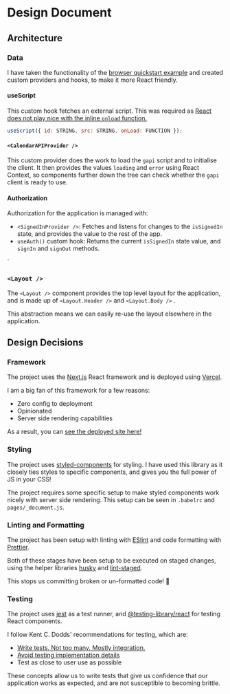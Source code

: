 # Design Document

## Architecture

### Data

I have taken the functionality of the [browser quickstart example](https://developers.google.com/calendar/quickstart/js) and created custom providers and hooks, to make it more React friendly.

#### useScript

This custom hook fetches an external script. This was required as [React does not play nice with the inline `onload` function.](https://github.com/facebook/react/issues/13863)

```javascript
useScript({ id: STRING, src: STRING, onLoad: FUNCTION });
```

#### `<CalendarAPIProvider />`

This custom provider does the work to load the `gapi` script and to initialise the client. It then provides the values `loading` and `error` using React Context, so components further down the tree can check whether the `gapi` client is ready to use.

#### Authorization
Authorization for the application is managed with:
- `<SignedInProvider />`: Fetches and listens for changes to the `isSignedIn` state, and provides the value to the rest of the app. 
- `useAuth()` custom hook: Returns the current `isSignedIn` state value, and `signIn` and `signOut` methods.

`
### `<Layout />`

The `<Layout />` component provides the top level layout for the application, and is made up of `<Layout.Header />` and `<Layout.Body />` .

This abstraction means we can easily re-use the layout elsewhere in the application.

## Design Decisions

### Framework

The project uses the [Next.js](https://nextjs.org/) React framework and is deployed using [Vercel](https://vercel.com/).

I am a big fan of this framework for a few reasons:

- Zero config to deployment
- Opinionated
- Server side rendering capabilities

As a result, you can [see the deployed site here!](https://bristol-to-toronto.vercel.app/)

### Styling

The project uses [styled-components](https://styled-components.com/) for styling. I have used this library as it closely ties styles to specific components, and gives you the full power of JS in your CSS!

The project requires some specific setup to make styled components work nicely with server side rendering. This setup can be seen in `.babelrc` and `pages/_document.js`.

### Linting and Formatting

The project has been setup with linting with [ESlint](https://eslint.org/) and code formatting with [Prettier](https://prettier.io/).

Both of these stages have been setup to be executed on staged changes, using the helper libraries [husky](https://github.com/typicode/husky) and [lint-staged](https://github.com/okonet/lint-staged).

This stops us committing broken or un-formatted code! 🎉

### Testing
The project uses [jest](https://jestjs.io/) as a test runner, and [@testing-library/react](https://testing-library.com/docs/react-testing-library/intro/) for testing React components.

I follow Kent C. Dodds' recommendations for testing, which are:
- [Write tests. Not too many. Mostly integration.](https://kentcdodds.com/blog/write-tests)
- [Avoid testing implementation details](https://kentcdodds.com/blog/testing-implementation-details)
- Test as close to user use as possible

These concepts allow us to write tests that give us confidence that our application works as expected, and are not susceptible to becoming brittle.

